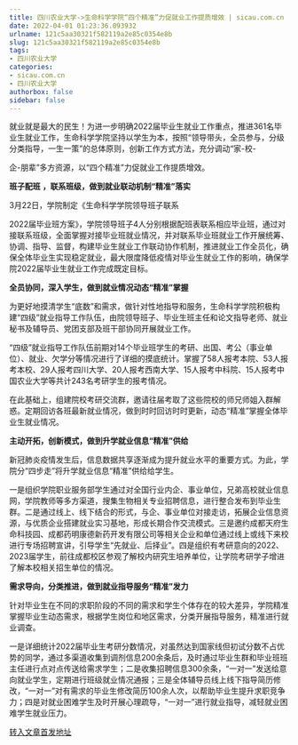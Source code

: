 ```yaml
---
title: 四川农业大学->生命科学学院“四个精准”力促就业工作提质增效 | sicau.com.cn
date: 2022-04-01 01:23:36.093932
urlname: 121c5aa30321f582119a2e85c0354e8b
slug: 121c5aa30321f582119a2e85c0354e8b
tags: 
- 四川农业大学
categories:
- sicau.com.cn
- 四川农业大学
authorbox: false
sidebar: false
---
```

就业就是最大的民生！为进一步明确2022届毕业生就业工作重点，推进361名毕业生就业工作，生命科学学院坚持以学生为本，按照“领导带头，全员参与，分级分类指导，一生一策”的总体原则，创新工作方式方法，充分调动“家-校-

企-朋辈”多方资源，以“四个精准”力促就业工作提质增效。  

**班子配班** **，联系班级，做到就业联动机制“精准”落实**

3月22日，学院制定《生命科学学院领导班子联系
<!--more-->
2022届毕业班方案》，学院领导班子4人分别根据配班表联系相应毕业班，通过对接联系班级，全面掌握对接毕业班就业情况，并对联系毕业班就业工作开展统筹、协调、指导、监督，构建毕业生就业工作联动协作机制，推进就业工作全员化，确保全体毕业生实现稳定就业，最大限度降低疫情对毕业生就业工作的影响，确保学院2022届毕业生就业工作完成既定目标。

**全员协同，深入学生，做到就业情况动态“精准”掌握**

为更好地摸清学生“底数”和需求，做针对性地指导和服务，生命科学学院积极构建“四级”就业指导工作队伍，由院领导班子、毕业生班主任和论文指导老师、就业秘书及辅导员、党团支部及班干部协同开展就业工作。

“四级”就业指导工作队伍前期对14个毕业班学生的考研、出国、考公（事业单位）、就业、欠学分等情况进行了详细的摸底统计。掌握了58人报考本院、53人报考本校、29人报考四川大学、20人报考西南大学、15人报考中科院、15人报考中国农业大学等共计243名考研学生的报考情况。

在此基础上，组建院校考研交流群，邀请往届考取了这些院校的师兄师姐入群解惑。定期回访各班最新就业情况，做到时时回访时时更新，动态“精准”掌握全体毕业生就业情况。

**主动开拓，创新模式，做到升学就业信息“精准”供给**

新冠肺炎疫情发生后，信息数据共享逐渐成为提升就业水平的重要方式。为此，学院分“四步走”将升学就业信息“精准”供给给学生。

一是组织学院职业服务部学生通过对全国行业内企、事业单位，兄弟高校就业信息网，学院教师等多方渠道，搜集生物相关专业招聘信息，进行整合发布到毕业生群。二是通过线上、线下结合的形式，与企、事业单位对接走访，拓展企业信息资源，与优质企业搭建就业实习基地，形成长期合作交流模式。三是邀约成都天府生命科技园、成都药明康德新药开发有限公司等相关企业和单位通过线上或线下来校进行专场招聘宣讲，引导学生“先就业、后择业”。四是组织有考研意向的2022、2023届学生，前往成都校区参观了解校内研究生培养单位，让学院考研学子增进了解本校相关招生单位的情况。

**需求导向，分类推进，做到就业指导服务“精准”发力**

针对毕业生在不同的求职阶段的不同的需求和学生个体存在的较大差异，学院精准掌握毕业生动态需求，根据学生岗位和地区需求，分类开展指导服务，精准进行就业调查。

一是详细统计2022届毕业生考研分数情况，对虽然达到国家线但初试分数不占优势的同学，通过多渠道收集到调剂信息200余条后，及时通过毕业生群和毕业班班主任进行点对点传送给需求学生；二是收集招聘信息300余条，“一对一”发送给意向就业学生，定期进行班级就业情况通报；三是全体辅导员线上线下指导简历修改，“一对一”对有需求的毕业生修改简历100余人次，以帮助毕业生提升求职竞争力；四是对就业困难学生及时开展心理疏导，“一对一”进行就业指导，减轻就业困难学生就业压力。



[转入文章首发地址](https://news.sicau.edu.cn/info/1078/67151.htm)